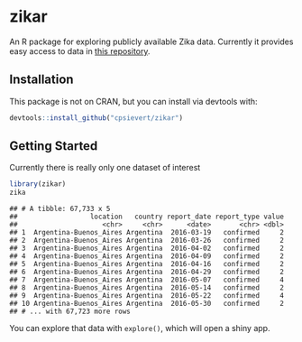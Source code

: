 # zikar

An R package for exploring publicly available Zika data. 
Currently it provides easy access to data in [this repository](https://github.com/cdcepi/zika).

## Installation

This package is not on CRAN, but you can install via devtools with:


```r
devtools::install_github("cpsievert/zikar")
```

## Getting Started

Currently there is really only one dataset of interest


```r
library(zikar)
zika
```

```
## # A tibble: 67,733 x 5
##                  location   country report_date report_type value
##                     <chr>     <chr>      <date>       <chr> <dbl>
## 1  Argentina-Buenos_Aires Argentina  2016-03-19   confirmed     2
## 2  Argentina-Buenos_Aires Argentina  2016-03-26   confirmed     2
## 3  Argentina-Buenos_Aires Argentina  2016-04-02   confirmed     2
## 4  Argentina-Buenos_Aires Argentina  2016-04-09   confirmed     2
## 5  Argentina-Buenos_Aires Argentina  2016-04-16   confirmed     2
## 6  Argentina-Buenos_Aires Argentina  2016-04-29   confirmed     2
## 7  Argentina-Buenos_Aires Argentina  2016-05-07   confirmed     4
## 8  Argentina-Buenos_Aires Argentina  2016-05-14   confirmed     2
## 9  Argentina-Buenos_Aires Argentina  2016-05-22   confirmed     4
## 10 Argentina-Buenos_Aires Argentina  2016-05-30   confirmed     2
## # ... with 67,723 more rows
```

You can explore that data with `explore()`, which will open a shiny app.
